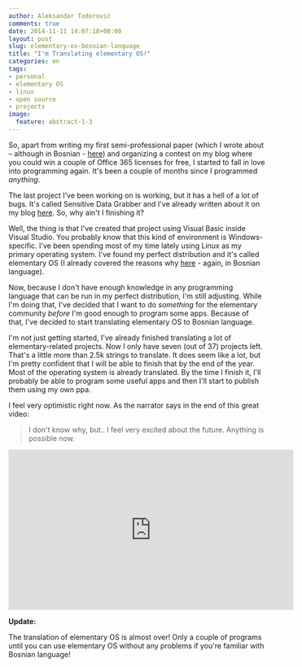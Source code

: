 ```yaml
---
author: Aleksandar Todorović
comments: true
date: 2014-11-11 14:07:18+00:00
layout: post
slug: elementary-os-bosnian-language
title: "I'm Translating elementary OS!"
categories: en
tags:
- personal
- elementary OS
- linux
- open source
- projects
image:
  feature: abstract-1-3
---
```


So, apart from writing my first semi-professional paper (which I wrote about – although in Bosnian - [here](https://aleksandartodorovic.wordpress.com/2014/10/28/da-li-su-dobri-muzicki-producenti-ujedno-i-dobri-psiholozi-eksperiment/)) and organizing a contest on my blog where you could win a couple of Office 365 licenses for free, I started to fall in love into programming again. It's been a couple of months since I programmed _anything_.

The last project I've been working on is working, but it has a hell of a lot of bugs. It's called Sensitive Data Grabber and I've already written about it on my blog [here](https://aleksandartodorovic.wordpress.com/2014/08/03/sensitive-data-grabber-project/). So, why ain't I finishing it?

Well, the thing is that I've created that project using Visual Basic inside Visual Studio. You probably know that this kind of environment is Windows-specific. I've been spending most of my time lately using Linux as my primary operating system. I've found my perfect distribution and it's called elementary OS (I already covered the reasons why [here](https://aleksandartodorovic.wordpress.com/2014/10/16/elementary-os-savrsena-distribucija-za-mene/) - again, in Bosnian language).

Now, because I don't have enough knowledge in any programming language that can be run in my perfect distribution, I'm still adjusting. While I'm doing that, I've decided that I want to do _something_ for the elementary community _before_ I'm good enough to program some apps. Because of that, I've decided to start translating elementary OS to Bosnian language.

I'm not just getting started, I've already finished translating a lot of elementary-related projects. Now I only have seven (out of 37) projects left. That's a little more than 2.5k strings to translate. It does seem like a lot, but I'm pretty confident that I will be able to finish that by the end of the year. Most of the operating system is already translated. By the time I finish it, I'll probably be able to program some useful apps and then I'll start to publish them using my own ppa.

I feel very optimistic right now. As the narrator says in the end of this great video:

> I don't know why, but.. I feel very excited about the future. Anything is possible now.

<iframe width="560" height="315" src="https://www.youtube-nocookie.com/embed/mp-IZEFqrG0" frameborder="0" allowfullscreen></iframe>

**Update:**

The translation of elementary OS is almost over! Only a couple of programs until you can use elementary OS without any problems if you're familiar with Bosnian language!
